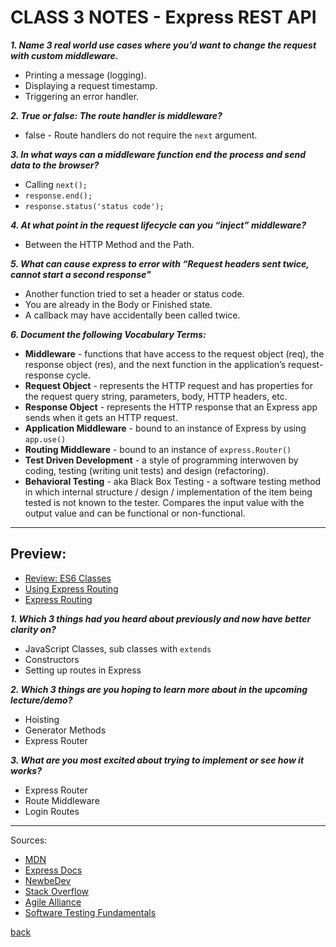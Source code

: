 # CLASS 3 NOTES - Express REST API

***1. Name 3 real world use cases where you’d want to change the request with custom middleware.***

- Printing a message (logging).
- Displaying a request timestamp.
- Triggering an error handler.

***2. True or false: The route handler is middleware?***

- false - Route handlers do not require the `next` argument.

***3. In what ways can a middleware function end the process and send data to the browser?***

- Calling `next();`
- `response.end();`
- `response.status('status code');`

***4. At what point in the request lifecycle can you “inject” middleware?***

- Between the HTTP Method and the Path.

***5. What can cause express to error with “Request headers sent twice, cannot start a second response"***

- Another function tried to set a header or status code.
- You are already in the Body or Finished state.
- A callback may have accidentally been called twice.

***6. Document the following Vocabulary Terms:***

- **Middleware** - functions that have access to the request object (req), the response object (res), and the next function in the application’s request-response cycle.
- **Request Object** - represents the HTTP request and has properties for the request query string, parameters, body, HTTP headers, etc.
- **Response Object** - represents the HTTP response that an Express app sends when it gets an HTTP request.
- **Application Middleware** - bound to an instance of Express by using `app.use()`
- **Routing Middleware** - bound to an instance of `express.Router()`
- **Test Driven Development** - a style of programming interwoven by coding, testing (writing unit tests) and design (refactoring).
- **Behavioral Testing** - aka Black Box Testing - a software testing method in which internal structure / design / implementation of the item being tested is not known to the tester. Compares the input value with the output value and can be functional or non-functional.

- - -

## Preview:

- [Review: ES6 Classes](https://developer.mozilla.org/en-US/docs/Web/JavaScript/Reference/Classes)
- [Using Express Routing](https://expressjs.com/en/guide/routing.html)
- [Express Routing](https://scotch.io/tutorials/learn-to-use-the-new-router-in-expressjs-4)

***1. Which 3 things had you heard about previously and now have better clarity on?***

- JavaScript Classes, sub classes with `extends`
- Constructors
- Setting up routes in Express

***2. Which 3 things are you hoping to learn more about in the upcoming lecture/demo?***

- Hoisting
- Generator Methods
- Express Router

***3. What are you most excited about trying to implement or see how it works?***

- Express Router
- Route Middleware
- Login Routes

- - -

Sources:

- [MDN](https://developer.mozilla.org/en-US/docs/Web/JavaScript)
- [Express Docs](https://expressjs.com/en/guide/writing-middleware.html)
- [NewbeDev](https://newbedev.com/error-can-t-set-headers-after-they-are-sent-to-the-client)
- [Stack Overflow](https://stackoverflow.com/questions/29457008/whats-the-difference-between-application-and-router-level-middleware-when-rou)
- [Agile Alliance](https://www.agilealliance.org/glossary/tdd/#q=~(infinite~false~filters~(postType~(~'page~'post~'aa_book~'aa_event_session~'aa_experience_report~'aa_glossary~'aa_research_paper~'aa_video)~tags~(~'tdd))~searchTerm~'~sort~false~sortDirection~'asc~page~1))
- [Software Testing Fundamentals](https://softwaretestingfundamentals.com/black-box-testing/)

[back](../README.md)
